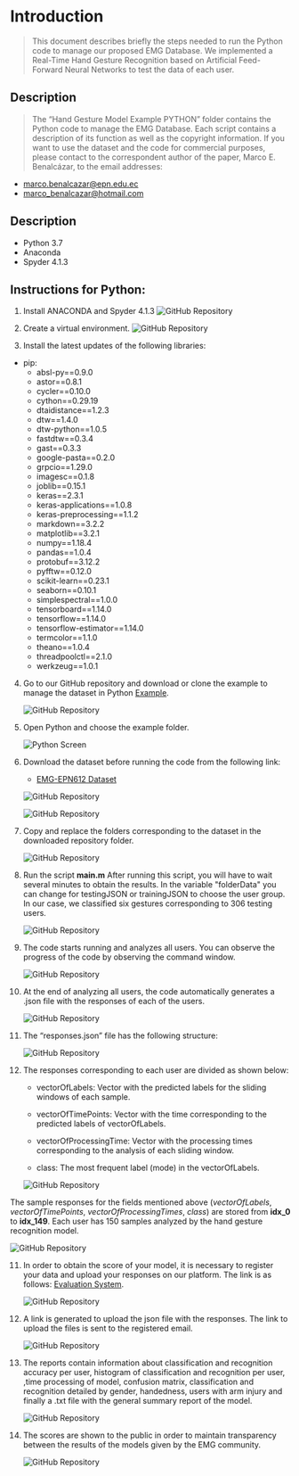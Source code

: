 # Introduction

> This document describes briefly the steps needed to run the Python code to manage our proposed EMG Database. We implemented a Real-Time Hand Gesture Recognition based on Artificial Feed-Forward Neural Networks to test the data of each user.

## Description

> The “Hand Gesture Model Example PYTHON” folder contains the Python code to manage the EMG Database. Each script contains a description of its function as well as the copyright information. If you want to use the dataset and the code for commercial purposes, please contact to the correspondent author of the paper, Marco E. Benalcázar, to the email addresses: 

* marco.benalcazar@epn.edu.ec 
* marco_benalcazar@hotmail.com

## Description

* Python 3.7
* Anaconda
* Spyder 4.1.3


## Instructions for Python:

1. Install ANACONDA and Spyder 4.1.3
    ![GitHub Repository](filesReadme/I1p.png "Step 1")

2. Create a virtual environment. 
    ![GitHub Repository](filesReadme/I2p.png "Step 2")

3. Install the latest updates of the following libraries:

  - pip:
    - absl-py==0.9.0
    - astor==0.8.1
    - cycler==0.10.0
    - cython==0.29.19
    - dtaidistance==1.2.3
    - dtw==1.4.0
    - dtw-python==1.0.5
    - fastdtw==0.3.4
    - gast==0.3.3
    - google-pasta==0.2.0
    - grpcio==1.29.0
    - imagesc==0.1.8
    - joblib==0.15.1
    - keras==2.3.1
    - keras-applications==1.0.8
    - keras-preprocessing==1.1.2
    - markdown==3.2.2
    - matplotlib==3.2.1
    - numpy==1.18.4
    - pandas==1.0.4
    - protobuf==3.12.2
    - pyfftw==0.12.0
    - scikit-learn==0.23.1
    - seaborn==0.10.1
    - simplespectral==1.0.0
    - tensorboard==1.14.0
    - tensorflow==1.14.0
    - tensorflow-estimator==1.14.0
    - termcolor==1.1.0
    - theano==1.0.4
    - threadpoolctl==2.1.0
    - werkzeug==1.0.1


4. Go to our GitHub repository and download or clone the example to manage the dataset in Python [Example](https://github.com/laboratorioAI/DTW_ANN_EPN_Python).

    ![GitHub Repository](filesReadme/I1.png "Step 1")

5. Open Python and choose the example folder.

    ![Python Screen](filesReadme/folder-Python.png "Step 2")


6. Download the dataset before running the code from the following link: 
   
   * [EMG-EPN612 Dataset](https://laboratorio-ia.epn.edu.ec/es/recursos/dataset/2020_emg_dataset_612)

    ![GitHub Repository](filesReadme/Dataset.png "Dataset")

    ![GitHub Repository](filesReadme/Zenodo.png "Dataset")

7. Copy and replace the folders corresponding to the dataset in the downloaded repository folder.
   
   ![GitHub Repository](filesReadme/pythonFolders.png "Dataset")


8. Run the script **main.m** After running this script, you will have to wait several minutes to obtain the results. In the variable "folderData" you can change for testingJSON or trainingJSON to choose the user group. In our case, we classified six gestures corresponding to 306 testing users.

    ![GitHub Repository](filesReadme/main.png "Step 4")

9.  The code starts running and analyzes all users. You can observe the progress of the code by observing the command window.

    ![GitHub Repository](filesReadme/progress.png "Step 5")

10. At the end of analyzing all users, the code automatically generates a .json file with the responses of each of the users.

    ![GitHub Repository](filesReadme/resp.png "Step 6")

11. The “responses.json” file has the following structure:

    ![GitHub Repository](filesReadme/I9.png "Step 7")

12. The responses corresponding to each user are divided as shown below:

    * vectorOfLabels:  Vector with the predicted labels for the sliding windows of each sample.

    * vectorOfTimePoints:  Vector with the time corresponding to the predicted labels of vectorOfLabels.

    * vectorOfProcessingTime: Vector with the processing times corresponding to the analysis of each sliding window.

    * class:  The most frequent label (mode) in the vectorOfLabels.

    ![GitHub Repository](filesReadme/I10.png "Step 8")

The sample responses for the fields mentioned above (*vectorOfLabels*, *vectorOfTimePoints*, *vectorOfProcessingTimes*, *class*) are stored from **idx_0** to **idx_149**. Each user has 150 samples analyzed by the hand gesture recognition model.

  ![GitHub Repository](filesReadme/I11.png "Step 9")

11. In order to obtain the score of your model, it is necessary to register your data and upload your responses on our platform.  The link is as follows:
[Evaluation System](https://aplicaciones-ia.epn.edu.ec/webapps/home/session.html?app=EMG%20Gesture%20Recognition%20Evaluator).

    ![GitHub Repository](filesReadme/I12.png "Platform")

12. A link is generated to upload the json file with the responses. The link to upload the files is sent to the registered email.
    
    ![GitHub Repository](filesReadme/Email.png "Email")

13. The reports contain information about classification and recognition accuracy per user, histogram of classification and recognition per user, ,time processing of model, confusion matrix, classification and recognition detailed by gender, handedness, users with arm injury and finally a .txt file with the general summary report of the model. 

    ![GitHub Repository](filesReadme/Scores.png "Email")

14. The scores are shown to the public in order to maintain transparency between the results of the models given by the EMG community.

    ![GitHub Repository](filesReadme/SystemEvaluation.png "Email")
